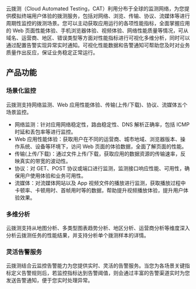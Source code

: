 云拨测（Cloud Automated Testing，CAT）利用分布于全球的监测网络，为您提供模拟终端用户体验的拨测服务，包括对网络、浏览、传输、协议、流媒体等进行周期性监控的拨测场景。您可以主动获取应用运行的各项性能指标，全面掌握应用的 Web 页面性能体验、手机浏览器体验、视频体验、网络性能质量等情况，可从域名、运营商、地区、错误类型等方面对性能指标进行可视化多维分析，同时可以通过配置告警实现异常实时通知。可视化性能数据和告警通知可帮助您及时对业务质量作出反应，保证业务稳定正常运行。



##  产品功能

### 场景化监控

云拨测支持网络监测、Web 应用性能体验、传输(上传/下载)、协议、流媒体五个场景监控。

- 网络监测：针对应用网络稳定性，路由稳定性、DNS 解析正确率，包括 ICMP 时延和丢包率等进行监控。
- Web 应用性能体验：获取用户在不同的运营商、城市地域、浏览器版本、操作系统、设备等环境下，访问 Web 页面的体验数据，全面了解页面的性能。
- 传输(上传/下载)：通过文件上传/下载，获取应用的数据资源的传输速率，反映真实的带宽的波动性。
- 协议：对 GET、POST 协议或端口进行监测，监测接口响应性能、可用性，确保用户使用体验和业务可用性。
- 流媒体：对流媒体网站以及 App 视频文件的播放进行监测，获取播放过程中卡顿率、卡顿用时、首帧用时等的数据，帮助提升视频播放体验，提升用户体验效果。

### 多维分析

云拨测支持从地图分析、多类型图表趋势分析、地区分析、运营商分析等维度深入分析云拨测任务的性能结果，并支持分析单个拨测样本的详情。

### 灵活告警服务

云拨测结合云监控告警能力为您提供实时、灵活的告警服务。当您为各场景关键指标定义告警规则后，若监控指标达到告警阈值，则会通过丰富的告警渠道实时为您发送告警通知，便于您实时处理异常。

